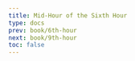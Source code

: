 ```yaml
---
title: Mid-Hour of the Sixth Hour
type: docs
prev: book/6th-hour
next: book/9th-hour
toc: false
---
```

